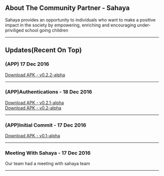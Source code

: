 <title>Sahaya</title>
<div>
<h2>About The Community Partner - Sahaya</h2>
<p>Sahaya provides an opportunity to individuals who want to make a positive impact in the society by empowering, enriching and encouraging under-priviliged school going children</p>
</div>
<hr/>
<h2>Updates(Recent On Top)</h2>
<div>
<h3>(APP) 17 Dec 2016</h3>
<a href="https://github.com/HITAM-EPICS/sahaya/releases/download/v0.2.2-alpha/Sahaya-0.2.2-alpha.apk">Download APK - v0.2.2-alpha</a>
</div>
<hr/>
<div>
<h3>(APP)Authentications - 18 Dec 2016</h3>
<a href="https://github.com/HITAM-EPICS/sahaya/releases/download/v0.2.1-alpha/sahaya-v0.2.1-alpha.apk">Download APK - v0.2.1-alpha</a><br/>
<a href="https://github.com/HITAM-EPICS/sahaya/releases/download/v0.2-alpha/Sahaya.v0.2.alpha.apk">Download APK - v0.2-alpha</a>
</div>
<hr/>
<div>
<h3>(APP)Initial Commit - 17 Dec 2016</h3>
<a href="https://github.com/HITAM-EPICS/Sahaya/releases/download/v0.1-alpha/sahaya.apk">Download APK - v0.1-alpha</a>
</div>
<hr/>
<h3>Meeting With Sahaya - 17 Dec 2016</h3>
<p>Our team had a meeting with sahaya team</p>
<hr/>
